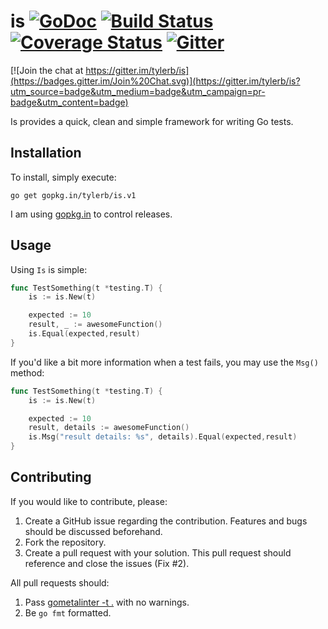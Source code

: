 # is [![GoDoc](https://godoc.org/github.com/tylerb/is?status.png)](http://godoc.org/github.com/tylerb/is) [![Build Status](https://drone.io/github.com/tylerb/is/status.png)](https://drone.io/github.com/tylerb/is/latest) [![Coverage Status](https://coveralls.io/repos/tylerb/is/badge.svg?branch=master)](https://coveralls.io/r/tylerb/is?branch=master) [![Gitter](https://badges.gitter.im/Join%20Chat.svg)](https://gitter.im/tylerb/is?utm_source=badge&utm_medium=badge&utm_campaign=pr-badge)

[![Join the chat at https://gitter.im/tylerb/is](https://badges.gitter.im/Join%20Chat.svg)](https://gitter.im/tylerb/is?utm_source=badge&utm_medium=badge&utm_campaign=pr-badge&utm_content=badge)

Is provides a quick, clean and simple framework for writing Go tests.

## Installation

To install, simply execute:

```
go get gopkg.in/tylerb/is.v1
```

I am using [gopkg.in](http://http://labix.org/gopkg.in) to control releases.

## Usage

Using `Is` is simple:

```go
func TestSomething(t *testing.T) {
	is := is.New(t)

	expected := 10
	result, _ := awesomeFunction()
	is.Equal(expected,result)
}
```

If you'd like a bit more information when a test fails, you may use the `Msg()` method:

```go
func TestSomething(t *testing.T) {
	is := is.New(t)

	expected := 10
	result, details := awesomeFunction()
	is.Msg("result details: %s", details).Equal(expected,result)
}
```

## Contributing

If you would like to contribute, please:

1. Create a GitHub issue regarding the contribution. Features and bugs should be discussed beforehand.
2. Fork the repository.
3. Create a pull request with your solution. This pull request should reference and close the issues (Fix #2).

All pull requests should:

1. Pass [gometalinter -t .](https://github.com/alecthomas/gometalinter) with no warnings.
2. Be `go fmt` formatted.
